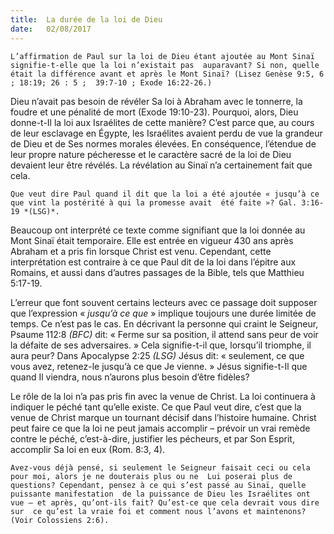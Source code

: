 ```yaml
---
title:  La durée de la loi de Dieu
date:   02/08/2017
---
```


`L’affirmation de Paul sur la loi de Dieu étant ajoutée au Mont Sinaï signifie-t-elle que la loi n’existait pas  auparavant? Si non, quelle était la différence avant et après le Mont Sinaï? (Lisez Genèse 9:5, 6 ; 18:19; 26 : 5 ;  39:7-10 ; Exode 16:22-26.)`
 
Dieu n’avait pas besoin de révéler Sa loi à Abraham avec le tonnerre, la foudre et une pénalité de mort (Exode  19:10-23). Pourquoi, alors, Dieu donne-t-Il la loi aux Israélites de cette manière? C’est parce que, au cours de  leur esclavage en Égypte, les Israélites avaient perdu de vue la grandeur de Dieu et de Ses normes morales  élevées. En conséquence, l’étendue de leur propre nature pécheresse et le caractère sacré de la loi de Dieu  devaient leur être révélés. La révélation au Sinaï n’a certainement fait que cela. 

`Que veut dire Paul quand il dit que la loi a été ajoutée « jusqu’à ce que vint la postérité à qui la promesse avait  été faite »? Gal. 3:16-19 *(LSG)*.`

Beaucoup ont interprété ce texte comme signifiant que la loi donnée au Mont Sinaï était temporaire. Elle est  entrée en vigueur 430 ans après Abraham et a pris fin lorsque Christ est venu. Cependant, cette interprétation est contraire à ce que Paul dit de la loi dans l’épitre aux Romains, et aussi dans d’autres passages de la Bible,  tels que Matthieu 5:17-19.
 
L’erreur que font souvent certains lecteurs avec ce passage doit supposer que l’expression « *jusqu’à ce que* »  implique toujours une durée limitée de temps. Ce n’est pas le cas. En décrivant la personne qui craint le  Seigneur, Psaume 112:8 *(BFC)* dit: « Ferme sur sa position, il attend sans peur de voir la défaite de ses  adversaires. » Cela signifie-t-il que, lorsqu’il triomphe, il aura peur? Dans Apocalypse 2:25 *(LSG)* Jésus dit: « seulement, ce que vous avez, retenez-le jusqu’à ce que Je vienne. » Jésus signifie-t-Il que quand Il viendra, nous  n’aurons plus besoin d’être fidèles? 

Le rôle de la loi n’a pas pris fin avec la venue de Christ. La loi continuera à  indiquer le péché tant qu’elle existe. Ce que Paul veut dire, c’est que la venue de Christ marque un tournant  décisif dans l’histoire humaine. Christ peut faire ce que la loi ne peut jamais accomplir – prévoir un vrai  remède contre le péché, c’est-à-dire, justifier les pécheurs, et par Son Esprit, accomplir Sa loi en eux (Rom. 8:3, 4). 

`Avez-vous déjà pensé, si seulement le Seigneur faisait ceci ou cela pour moi, alors je ne douterais plus ou ne  Lui poserai plus de questions? Cependant, pensez à ce qui s’est passé au Sinaï, quelle puissante manifestation  de la puissance de Dieu les Israélites ont vue – et après, qu’ont-ils fait? Qu’est-ce que cela devrait vous dire sur  ce qu’est la vraie foi et comment nous l’avons et maintenons? (Voir Colossiens 2:6).`